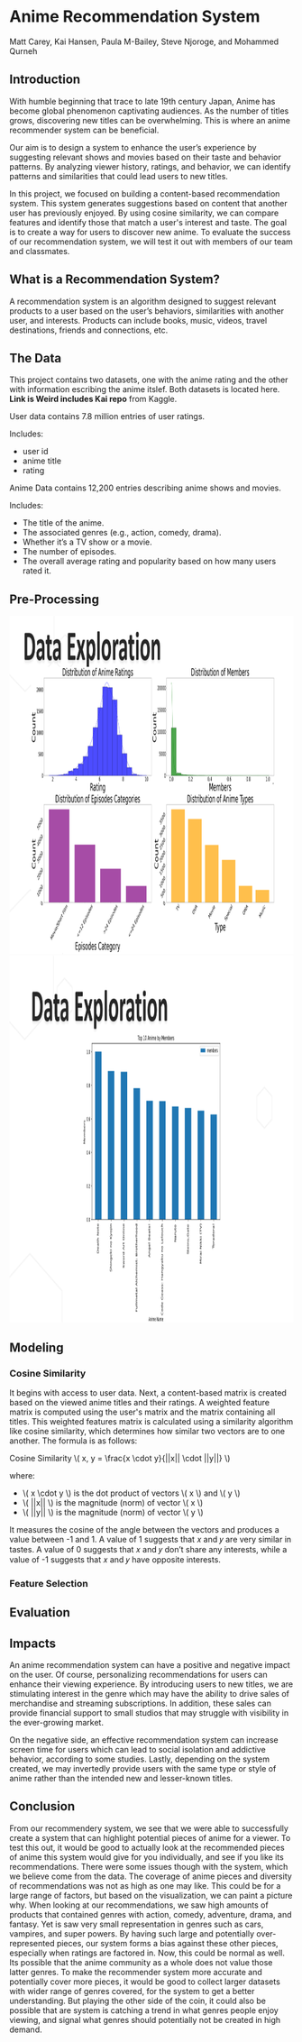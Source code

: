 Anime Recommendation System
=======================
Matt Carey, Kai Hansen, Paula M-Bailey, Steve Njoroge, and Mohammed Qurneh

## **Introduction**

With humble beginning that trace to late 19th century Japan, Anime has become global phenomenon captivating audiences.  As the number of titles grows, discovering new titles can be overwhelming.  This is where an anime recommender system can be beneficial.  

Our aim is to design a system to enhance the user’s experience by suggesting relevant shows and movies based on their taste and behavior patterns.  By analyzing viewer history, ratings, and behavior, we can identify patterns and similarities that could lead users to new titles. 

In this project, we focused on  building a content-based recommendation system. This system generates suggestions based on content that another user has previously enjoyed.  By using cosine similarity, we can compare features and identify those that match a user's interest and taste.  The goal is to create a way for users to discover new anime.  To evaluate the success of our recommendation system, we will test it out with members of our team and classmates.


## **What is a Recommendation System?**

A recommendation system is an algorithm designed to suggest relevant products to a user based on the user’s behaviors, similarities with another user, and interests.  Products can include books, music, videos, travel destinations, friends and connections, etc.


## **The Data**
This project contains two datasets, one with the anime rating and the other with information escribing the anime itslef.  Both datasets is located here. **Link is Weird includes Kai repo** []("https://www.kaggle.com/datasets/CooperUnion/anime-recommendations-database?select=rating.csv") from Kaggle.

User data contains 7.8 million entries of user ratings.

Includes:
- user id 
- anime title  
- rating

Anime Data contains 12,200 entries describing anime shows and movies.

Includes:
- The title of the anime.
- The associated genres (e.g., action, comedy, drama).
- Whether it’s a TV show or a movie.
- The number of episodes.
- The overall average rating and popularity based on how many users rated it.

## **Pre-Processing**

<img src="images/Pix1.png" alt="Description" width="600" height="600" />

<img src="images/Pix2.png" alt="Description" width="600" height="650" />

## **Modeling**
### Cosine Similarity

It begins with access to user data. Next, a content-based matrix is created based on the viewed anime titles and their ratings. A weighted feature matrix is computed using the user's matrix and the matrix containing all titles. This weighted features matrix is calculated using a similarity algorithm like cosine similarity, which determines how similar two vectors are to one another. The formula is as follows:

<html>
<head>
  <script type="text/javascript" async
    src="https://cdnjs.cloudflare.com/ajax/libs/mathjax/3.1.2/es5/tex-mml-chtml.js">
  </script>
</head>
<body>

<p>Cosine Similarity \( x, y = \frac{x \cdot y}{||x|| \cdot ||y||} \)</p>

<p>where:</p>
<ul>
  <li> \( x \cdot y \) is the dot product of vectors \( x \) and \( y \)</li>
  <li> \( ||x|| \) is the magnitude (norm) of vector \( x \)</li>
  <li> \( ||y|| \) is the magnitude (norm) of vector \( y \)</li>
</ul>

</body>
</html>


It measures the cosine of the angle between the vectors and produces a value between -1 and 1. A value of 1 suggests that 𝑥 and 𝑦 are very similar in tastes. A value of 0 suggests that 𝑥 and 𝑦 don’t share any interests, while a value of -1 suggests that 𝑥 and 𝑦 have opposite interests.

### Feature Selection

## **Evaluation**

## **Impacts**
An anime recommendation system can have a positive and negative impact on the user.  Of course, personalizing recommendations for users can enhance their viewing experience.   By introducing users to new titles,  we are stimulating interest in the genre which may have the ability to drive sales of merchandise and streaming subscriptions.  In addition, these sales can provide financial support to small studios that may struggle with visibility in the ever-growing market.

On the negative side, an effective recommendation system can increase screen time for users which can lead to social isolation and addictive behavior, according to some studies.  Lastly, depending on the system created, we may invertedly provide users with the same type or style of anime rather than the intended new and lesser-known titles.

## **Conclusion**
From our recommendery system, we see that we were able to successfully create a system that can highlight potential pieces of anime for a viewer. To test this out, it would be good to actually look at the recommended pieces of anime this system would give for you individually, and see if you like its recommendations. There were some issues though with the system, which we believe come from the data. The coverage of anime pieces and diversity of recommendations was not as high as one may like. This could be for a large range of factors, but based on the visualization, we can paint a picture why. When looking at our recommendations, we saw high amounts of products that contained genres with action, comedy, adventure, drama, and fantasy. Yet is saw very small representation in genres such as cars, vampires, and super powers. By having such large and potentially over-represented pieces, our system forms a bias against these other pieces, especially when ratings are factored in. Now, this could be normal as well. Its possible that the anime community as a whole does not value those latter genres. To make the recommender system more accurate and potentially cover more pieces, it would be good to collect larger datasets with wider range of genres covered, for the system to get a better understanding. But playing the other side of the coin, it could also be possible that are system is catching a trend in what genres people enjoy viewing, and signal what genres should potentially not be created in high demand.